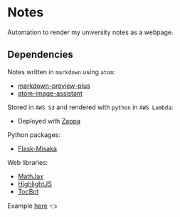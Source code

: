 # Notes

Automation to render my university notes as a webpage.

## Dependencies

Notes written in `markdown` using `atom`:

* [markdown-preview-plus](https://atom.io/packages/markdown-preview-plus)
* [atom-image-assistant](https://atom.io/packages/markdown-image-assistant)

Stored in `AWS S3` and rendered with `python` in `AWS Lambda`:

* Deployed with [Zappa](https://www.zappa.io/)

Python packages:

* [Flask-Misaka](https://flask-misaka.readthedocs.io/en/latest/)

Web libraries:

* [MathJax](https://www.mathjax.org)
* [HighlightJS](https://highlightjs.org/usage/)
* [TocBot](https://tscanlin.github.io/tocbot/)

Example [here](https://nnconv4jg1.execute-api.ap-southeast-2.amazonaws.com/dev/notes/machine_dynamics/) :point_left:
